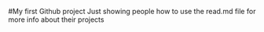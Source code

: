 #My first Github project
Just showing people how to use the read.md file for more info about their projects 
 
